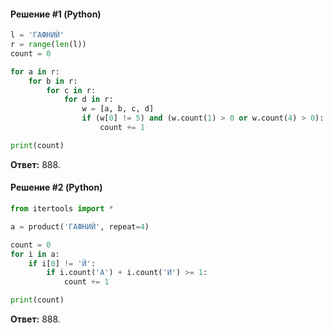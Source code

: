 #### Решение #1 (Python)
```python
l = 'ГАФНИЙ'
r = range(len(l))
count = 0

for a in r:
	for b in r:
		for c in r:
			for d in r:
				w = [a, b, c, d]
				if (w[0] != 5) and (w.count(1) > 0 or w.count(4) > 0):
					count += 1

print(count)
```
**Ответ:** 888.

#### Решение #2 (Python)
```python
from itertools import *

a = product('ГАФНИЙ', repeat=4)

count = 0
for i in a:
    if i[0] != 'Й':
        if i.count('А') + i.count('И') >= 1:
            count += 1

print(count)
```
**Ответ:** 888.
